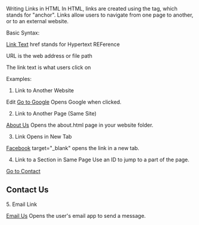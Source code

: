 Writing Links in HTML
In HTML, links are created using the <a> tag, which stands for "anchor". Links allow users to navigate from one page to another, or to an external website.

 Basic Syntax:

<a href="URL">Link Text</a>
href stands for Hypertext REFerence

URL is the web address or file path

The link text is what users click on

 Examples:
 1. Link to Another Website

Edit
<a href="https://www.google.com">Go to Google</a>
 Opens Google when clicked.

 2. Link to Another Page (Same Site)

<a href="about.html">About Us</a>
 Opens the about.html page in your website folder.

 3. Link Opens in New Tab

<a href="https://www.facebook.com" target="_blank">Facebook</a>
target="_blank" opens the link in a new tab.

 4. Link to a Section in Same Page
Use an ID to jump to a part of the page.


<a href="#contact">Go to Contact</a>


<h2 id="contact">Contact Us</h2>
 5. Email Link

<a href="mailto:info@example.com">Email Us</a>
 Opens the user's email app to send a message.